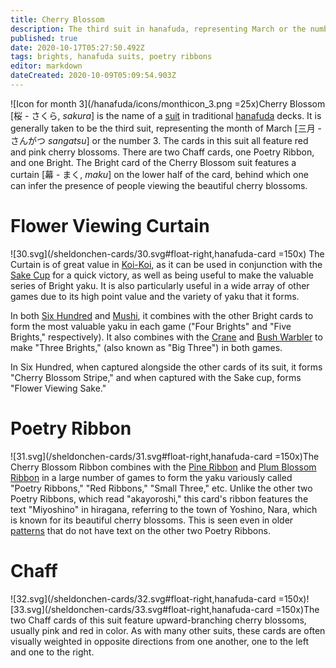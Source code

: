 ```yaml
---
title: Cherry Blossom
description: The third suit in hanafuda, representing March or the number 3
published: true
date: 2020-10-17T05:27:50.492Z
tags: brights, hanafuda suits, poetry ribbons
editor: markdown
dateCreated: 2020-10-09T05:09:54.903Z
---
```


![Icon for month 3](/hanafuda/icons/monthicon_3.png =25x)Cherry Blossom [桜 - さくら, *sakura*] is the name of a [suit](/en/hanafuda/suits) in traditional [hanafuda](/en/hanafuda) decks. It is generally taken to be the third suit, representing the month of March [三月	- さんがつ	*sangatsu*] or the number 3. The cards in this suit all feature red and pink cherry blossoms. There are two Chaff cards, one Poetry Ribbon, and one Bright. The Bright card of the Cherry Blossom suit features a curtain [幕 - まく, *maku*] on the lower half of the card, behind which one can infer the presence of people viewing the beautiful cherry blossoms.
# Flower Viewing Curtain
![30.svg](/sheldonchen-cards/30.svg#float-right,hanafuda-card =150x) The Curtain is of great value in [Koi-Koi](/en/hanafuda/games/koi-koi), as it can be used in conjunction with the [Sake Cup](/en/hanafuda/suits/chrysanthemum#sake-cup) for a quick victory, as well as being useful to make the valuable series of Bright yaku. It is also particularly useful in a wide array of other games due to its high point value and the variety of yaku that it forms.

In both [Six Hundred](/en/hanafuda/games/roppyakken) and [Mushi](/en/hanafuda/games/mushi), it combines with the other Bright cards to form the most valuable yaku in each game ("Four Brights" and "Five Brights," respectively). It also combines with the [Crane](/en/hanafuda/suits/pine#crane-with-sun) and [Bush Warbler](/en/hanafuda/suits/plum-blossom#bush-warbler) to make "Three Brights," (also known as "Big Three") in both games.

In Six Hundred, when captured alongside the other cards of its suit, it forms "Cherry Blossom Stripe," and when captured with the Sake cup, forms "Flower Viewing Sake."

# Poetry Ribbon
![31.svg](/sheldonchen-cards/31.svg#float-right,hanafuda-card =150x)The Cherry Blossom Ribbon combines with the [Pine Ribbon](/en/hanafuda/suits/pine#poetry-ribbon) and [Plum Blossom Ribbon](/en/hanafuda/suits/plum-blossom#poetry-ribbon) in a large number of games to form the yaku variously called "Poetry Ribbons," "Red Ribbons," "Small Three," etc. Unlike the other two Poetry Ribbons, which read "akayoroshi," this card's ribbon features the text "Miyoshino" in hiragana, referring to the town of Yoshino, Nara, which is known for its beautiful cherry blossoms. This is seen even in older [patterns](/en/hanafuda/patterns) that do not have text on the other two Poetry Ribbons.
# Chaff
![32.svg](/sheldonchen-cards/32.svg#float-right,hanafuda-card =150x)![33.svg](/sheldonchen-cards/33.svg#float-right,hanafuda-card =150x)The two Chaff cards of this suit feature upward-branching cherry blossoms, usually pink and red in color. As with many other suits, these cards are often visually weighted in opposite directions from one another, one to the left and one to the right.

